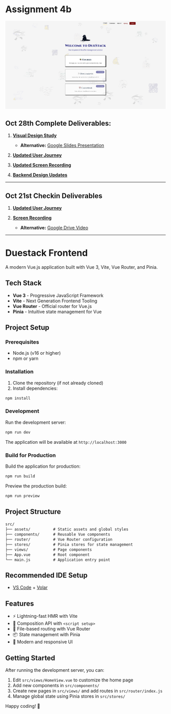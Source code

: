 # Assignment 4b

<img src="Assignment4b-Oct21-assets/thumbnail.png" alt="DueStack Application Screenshot" width="1000" />

## Oct 28th Complete Deliverables:

1. **[Visual Design Study](<Assignment4b-Oct28-assets/6.1040%20Visual%20Inspo%20-%20DueStack%20(1).pdf>)**

   - **Alternative:** [Google Slides Presentation](https://docs.google.com/presentation/d/1__tKXgUeasagpQDpP_Ei6pshcn3f07D1M1u7-naokl0/edit?usp=sharing)

2. **[Updated User Journey](Assignment4b-Oct28-assets/USER_JOURNEY.md)** 

3. **[Updated Screen Recording](https://drive.google.com/file/d/1JZxMdX0P7tXpYUvvh-J2Fhy9J7PkljLw/view?usp=sharing)** 

4. **[Backend Design Updates](../Duestack_backend/design/concepts/DueStack-specs/ASSIGNMENT_4B_UPDATES.md)** 

---

## Oct 21st Checkin Deliverables

1. **[Updated User Journey](Assignment4b-Oct21-assets/USER_JOURNEY.md)**

2. **[Screen Recording](Assignment4b-Oct21-assets/recording-checkin-4b.mov)**

   - **Alternative:** [Google Drive Video](https://drive.google.com/file/d/1w-uUkEvnyz7VUbl2JhV_xGUIKhSEYgW-/view?usp=sharing)

---

# Duestack Frontend

A modern Vue.js application built with Vue 3, Vite, Vue Router, and Pinia.

## Tech Stack

- **Vue 3** - Progressive JavaScript Framework
- **Vite** - Next Generation Frontend Tooling
- **Vue Router** - Official router for Vue.js
- **Pinia** - Intuitive state management for Vue

## Project Setup

### Prerequisites

- Node.js (v16 or higher)
- npm or yarn

### Installation

1. Clone the repository (if not already cloned)
2. Install dependencies:

```bash
npm install
```

### Development

Run the development server:

```bash
npm run dev
```

The application will be available at `http://localhost:3000`

### Build for Production

Build the application for production:

```bash
npm run build
```

Preview the production build:

```bash
npm run preview
```

## Project Structure

```
src/
├── assets/          # Static assets and global styles
├── components/      # Reusable Vue components
├── router/          # Vue Router configuration
├── stores/          # Pinia stores for state management
├── views/           # Page components
├── App.vue          # Root component
└── main.js          # Application entry point
```

## Recommended IDE Setup

- [VS Code](https://code.visualstudio.com/) + [Volar](https://marketplace.visualstudio.com/items?itemName=Vue.volar)

## Features

- ⚡️ Lightning-fast HMR with Vite
- 🎯 Composition API with `<script setup>`
- 🚦 File-based routing with Vue Router
- 📦 State management with Pinia
- 🎨 Modern and responsive UI

## Getting Started

After running the development server, you can:

1. Edit `src/views/HomeView.vue` to customize the home page
2. Add new components in `src/components/`
3. Create new pages in `src/views/` and add routes in `src/router/index.js`
4. Manage global state using Pinia stores in `src/stores/`

Happy coding! 🚀
